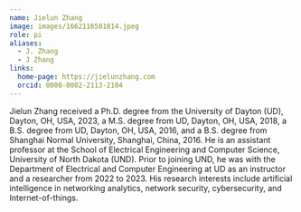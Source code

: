 ```yaml
---
name: Jielun Zhang
image: images/1662116581814.jpeg
role: pi
aliases:
  - J. Zhang
  - J Zhang
links:
  home-page: https://jielunzhang.com
  orcid: 0000-0002-2113-2104
---
```


Jielun Zhang received a Ph.D. degree from the University of Dayton (UD), Dayton, OH, USA, 2023, a M.S. degree from UD, Dayton, OH, USA, 2018, a B.S. degree from UD, Dayton, OH, USA, 2016, and a B.S. degree from Shanghai Normal University, Shanghai, China, 2016. He is an assistant professor at the School of Electrical Engineering and Computer Science, University of North Dakota (UND). Prior to joining UND, he was with the Department of Electrical and Computer Engineering at UD as an instructor and a researcher from 2022 to 2023. His research interests include artificial intelligence in networking analytics, network security, cybersecurity, and Internet-of-things.
